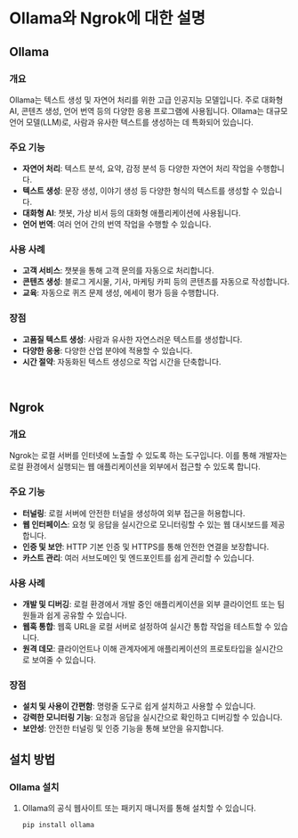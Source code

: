 # Ollama와 Ngrok에 대한 설명

## Ollama

### 개요
Ollama는 텍스트 생성 및 자연어 처리를 위한 고급 인공지능 모델입니다. 주로 대화형 AI, 콘텐츠 생성, 언어 번역 등의 다양한 응용 프로그램에 사용됩니다. Ollama는 대규모 언어 모델(LLM)로, 사람과 유사한 텍스트를 생성하는 데 특화되어 있습니다.

### 주요 기능
- **자연어 처리**: 텍스트 분석, 요약, 감정 분석 등 다양한 자연어 처리 작업을 수행합니다.
- **텍스트 생성**: 문장 생성, 이야기 생성 등 다양한 형식의 텍스트를 생성할 수 있습니다.
- **대화형 AI**: 챗봇, 가상 비서 등의 대화형 애플리케이션에 사용됩니다.
- **언어 번역**: 여러 언어 간의 번역 작업을 수행할 수 있습니다.

### 사용 사례
- **고객 서비스**: 챗봇을 통해 고객 문의를 자동으로 처리합니다.
- **콘텐츠 생성**: 블로그 게시물, 기사, 마케팅 카피 등의 콘텐츠를 자동으로 작성합니다.
- **교육**: 자동으로 퀴즈 문제 생성, 에세이 평가 등을 수행합니다.

### 장점
- **고품질 텍스트 생성**: 사람과 유사한 자연스러운 텍스트를 생성합니다.
- **다양한 응용**: 다양한 산업 분야에 적용할 수 있습니다.
- **시간 절약**: 자동화된 텍스트 생성으로 작업 시간을 단축합니다.

<br>

## Ngrok

### 개요
Ngrok는 로컬 서버를 인터넷에 노출할 수 있도록 하는 도구입니다. 이를 통해 개발자는 로컬 환경에서 실행되는 웹 애플리케이션을 외부에서 접근할 수 있도록 합니다.

### 주요 기능
- **터널링**: 로컬 서버에 안전한 터널을 생성하여 외부 접근을 허용합니다.
- **웹 인터페이스**: 요청 및 응답을 실시간으로 모니터링할 수 있는 웹 대시보드를 제공합니다.
- **인증 및 보안**: HTTP 기본 인증 및 HTTPS를 통해 안전한 연결을 보장합니다.
- **카스트 관리**: 여러 서브도메인 및 엔드포인트를 쉽게 관리할 수 있습니다.

### 사용 사례
- **개발 및 디버깅**: 로컬 환경에서 개발 중인 애플리케이션을 외부 클라이언트 또는 팀원들과 쉽게 공유할 수 있습니다.
- **웹훅 통합**: 웹훅 URL을 로컬 서버로 설정하여 실시간 통합 작업을 테스트할 수 있습니다.
- **원격 데모**: 클라이언트나 이해 관계자에게 애플리케이션의 프로토타입을 실시간으로 보여줄 수 있습니다.

### 장점
- **설치 및 사용이 간편함**: 명령줄 도구로 쉽게 설치하고 사용할 수 있습니다.
- **강력한 모니터링 기능**: 요청과 응답을 실시간으로 확인하고 디버깅할 수 있습니다.
- **보안성**: 안전한 터널링 및 인증 기능을 통해 보안을 유지합니다.

## 설치 방법

### Ollama 설치
1. Ollama의 공식 웹사이트 또는 패키지 매니저를 통해 설치할 수 있습니다.
   ```bash
   pip install ollama


<br>